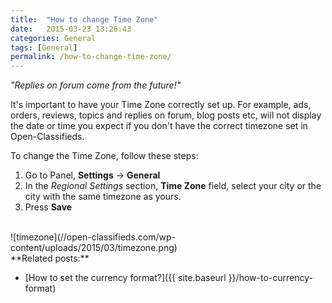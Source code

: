 ```yaml
---
title:  "How to change Time Zone"
date:   2015-03-23 13:26:43
categories: General
tags: [General]
permalink: /how-to-change-time-zone/
---
```

_"Replies on forum come from the future!"_ 

It's important to have your Time Zone correctly set up. For example, ads, orders, reviews, topics and replies on forum, blog posts etc, will not display the date or time you expect if you don't have the correct timezone set in Open-Classifieds. 

To change the Time Zone, follow these steps: 

1. Go to Panel, **Settings** -> **General** 
2. In the _Regional Settings_ section, **Time Zone** field, select your city or the city with the same timezone as yours. 
3. Press **Save** 

<br>
![timezone](//open-classifieds.com/wp-content/uploads/2015/03/timezone.png)

<br>
**Related posts:**

* [How to set the currency format?]({{ site.baseurl }}/how-to-currency-format)

